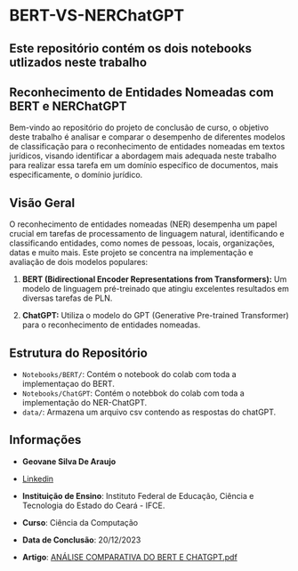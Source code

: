 # BERT-VS-NERChatGPT
## Este repositório contém os dois notebooks utlizados neste trabalho

## Reconhecimento de Entidades Nomeadas com BERT e NERChatGPT

Bem-vindo ao repositório do projeto de conclusão de curso, o objetivo deste trabalho é analisar e comparar o desempenho de diferentes modelos de classificação para o reconhecimento de entidades nomeadas em textos jurídicos, visando identificar a abordagem mais adequada neste trabalho para realizar essa tarefa em um domínio específico de documentos, mais especificamente, o domínio jurídico.

## Visão Geral

O reconhecimento de entidades nomeadas (NER) desempenha um papel crucial em tarefas de processamento de linguagem natural, identificando e classificando entidades, como nomes de pessoas, locais, organizações, datas e muito mais. Este projeto se concentra na implementação e avaliação de dois modelos populares:

1. **BERT (Bidirectional Encoder Representations from Transformers):** Um modelo de linguagem pré-treinado que atingiu excelentes resultados em diversas tarefas de PLN.

2. **ChatGPT:** Utiliza o modelo do GPT (Generative Pre-trained Transformer) para o reconhecimento de entidades nomeadas.

## Estrutura do Repositório

- `Notebooks/BERT/`: Contém o notebook do colab com toda a implementaçao do BERT.
- `Notebooks/ChatGPT`: Contém o notebbok do colab com toda a implementação do NER-ChatGPT.
- `data/`: Armazena um arquivo csv contendo as respostas do chatGPT.

## Informações

- **Geovane Silva De Araujo**

- [Linkedin](https://www.linkedin.com/in/geovane-araujo-07str/)

- **Instituição de Ensino**: Instituto Federal de Educação, Ciência e Tecnologia do Estado do Ceará - IFCE.
- **Curso**: Ciência da Computação
- **Data de Conclusão**: 20/12/2023
- **Artigo**: [ANÁLISE COMPARATIVA DO BERT E CHATGPT.pdf](https://github.com/geovanesv/NER-BERT-VS-ChatGPT/files/13902381/ANALISE.COMPARATIVA.DO.BERT.E.CHATGPT.pdf)

